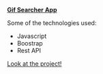 
**[Gif Searcher App](https://wspp2pp.github.io/gif-searcher-app/)**


Some of the technologies used:

- Javascript
- Boostrap
- Rest API

[Look at the project!](https://wspp2pp.github.io/gif-searcher-app/)
